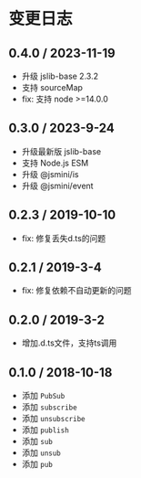 # 变更日志

## 0.4.0 / 2023-11-19

- 升级 jslib-base 2.3.2
- 支持 sourceMap
- fix: 支持 node >=14.0.0

## 0.3.0 / 2023-9-24

- 升级最新版 jslib-base
- 支持 Node.js ESM
- 升级 @jsmini/is
- 升级 @jsmini/event

## 0.2.3 / 2019-10-10

- fix: 修复丢失d.ts的问题

## 0.2.1 / 2019-3-4

- fix: 修复依赖不自动更新的问题

## 0.2.0 / 2019-3-2

- 增加.d.ts文件，支持ts调用

## 0.1.0 / 2018-10-18

- 添加 `PubSub`
- 添加 `subscribe`
- 添加 `unsubscribe`
- 添加 `publish`
- 添加 `sub`
- 添加 `unsub`
- 添加 `pub`
